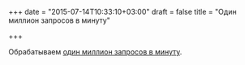 +++
date = "2015-07-14T10:33:10+03:00"
draft = false
title = "Один миллион запросов в минуту"

+++

<p>Обрабатываем <a href="http://marcio.io/2015/07/handling-1-million-requests-per-minute-with-golang/">один миллион запросов в минуту</a>.</p>

